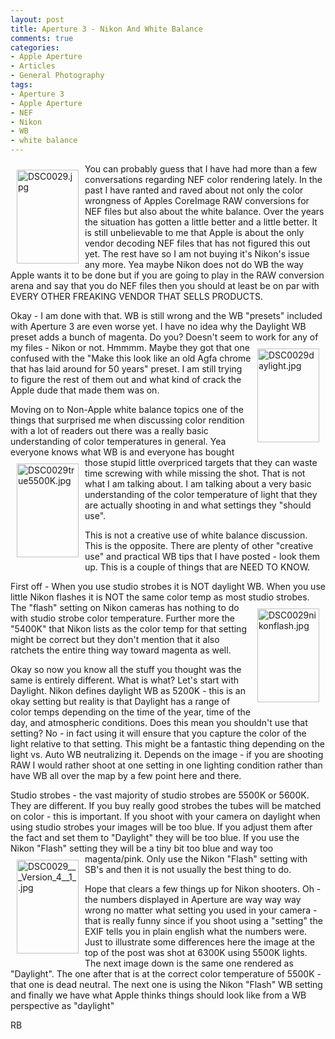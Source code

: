 ```yaml
---
layout: post
title: Aperture 3 - Nikon And White Balance
comments: true
categories:
- Apple Aperture
- Articles
- General Photography
tags:
- Aperture 3
- Apple Aperture
- NEF
- Nikon
- WB
- white balance
---
```

<a rel="lightbox" href="/wp-content/uploads/2010/02/DSC0029.jpg"><img title="DSC0029.jpg" src="/wp-content/uploads/2010/02/.thumbs/.DSC0029.jpg" border="0" alt="DSC0029.jpg" hspace="10" vspace="10" width="99" height="150" align="left" /></a>You can probably guess that I have had more than a few conversations regarding NEF color rendering lately. In the past I have ranted and raved about not only the color wrongness of Apples CoreImage RAW conversions for NEF files but also about the white balance. Over the years the situation has gotten a little better and a little better. It is still unbelievable to me that Apple is about the only vendor decoding NEF files that has not figured this out yet. The rest have so I am not buying it's Nikon's issue any more. Yea maybe Nikon does not do WB the way Apple wants it to be done but if you are going to play in the RAW conversion arena and say that you do NEF files then you should at least be on par with EVERY OTHER FREAKING VENDOR THAT SELLS PRODUCTS.

Okay - I am done with that. WB is still wrong and the WB "presets" included with Aperture 3 are even worse yet. I have no idea why the Daylight WB preset adds a bunch of magenta. Do you? Doesn't seem to work for any of my files - Nikon or not. Hmmmm. Maybe they got<a rel="lightbox" href="/wp-content/uploads/2010/02/DSC0029daylight.jpg"><img title="DSC0029daylight.jpg" src="/wp-content/uploads/2010/02/.thumbs/.DSC0029daylight.jpg" border="0" alt="DSC0029daylight.jpg" hspace="10" vspace="10" width="99" height="150" align="right" /></a> that one confused with the "Make this look like an old Agfa chrome that has laid around for 50 years" preset. I am still trying to figure the rest of them out and what kind of crack the Apple dude that made them was on.

Moving on to Non-Apple white balance topics one of the things that surprised me when discussing color rendition with a lot of readers out there was a really basic understanding of color temperatures in general. Yea everyone knows what WB is and everyone has bought those stupid <a rel="lightbox" href="/wp-content/uploads/2010/02/DSC0029true5500K.jpg"><img title="DSC0029true5500K.jpg" src="/wp-content/uploads/2010/02/.thumbs/.DSC0029true5500K.jpg" border="0" alt="DSC0029true5500K.jpg" hspace="10" vspace="10" width="99" height="150" align="left" /></a>little overpriced targets that they can waste time screwing with while missing the shot. That is not what I am talking about. I am talking about a very basic understanding of the color temperature of light that they are actually shooting in and what settings they "should use".

This is not a creative use of white balance discussion. This is the opposite. There are plenty of other "creative use" and practical WB tips that I have posted - look them up. This is a couple of things that are NEED TO KNOW.

First off - When you use studio strobes it is NOT daylight WB. When you use little Nikon flashes it is NOT the same color temp as most studio strobes. The "flash" setting on Nikon<a rel="lightbox" href="/wp-content/uploads/2010/02/DSC0029nikonflash.jpg"><img title="DSC0029nikonflash.jpg" src="/wp-content/uploads/2010/02/.thumbs/.DSC0029nikonflash.jpg" border="0" alt="DSC0029nikonflash.jpg" hspace="10" vspace="10" width="99" height="150" align="right" /></a> cameras has nothing to do with studio strobe color temperature. Further more the "5400K" that Nikon lists as the color temp for that setting might be correct but they don't mention that it also ratchets the entire thing way toward magenta as well.

Okay so now you know all the stuff you thought was the same is entirely different. What is what? Let's start with Daylight. Nikon defines daylight WB as 5200K - this is an okay setting but reality is that Daylight has a range of color temps depending on the time of the year, time of the day, and atmospheric conditions. Does this mean you shouldn't use that setting? No - in fact using it will ensure that you capture the color of the light relative to that setting. This might be a fantastic thing depending on the light vs. Auto WB neutralizing it. Depends on the image - if you are shooting RAW I would rather shoot at one setting in one lighting condition rather than have WB all over the map by a few point here and there.

Studio strobes - the vast majority of studio strobes are 5500K or 5600K. They are different. If you buy really good strobes the tubes will be matched on color - this is important. If you shoot with your camera on daylight when using studio strobes your images will be too blue. If you adjust them after the fact and set them to "Daylight" they will be too blue. If you use the Nikon "Flash" setting they will be a tiny bit too blue and way too magenta/pink. Only use the <a rel="lightbox" href="/wp-content/uploads/2010/02/DSC0029___Version_4__1_.jpg"><img title="DSC0029___Version_4__1_.jpg" src="/wp-content/uploads/2010/02/.thumbs/.DSC0029___Version_4__1_.jpg" border="0" alt="DSC0029___Version_4__1_.jpg" hspace="10" vspace="10" width="99" height="150" align="left" /></a>Nikon "Flash" setting with SB's and then it is not usually the best thing to do.

Hope that clears a few things up for Nikon shooters. Oh - the numbers displayed in Aperture are way way way wrong no matter what setting you used in your camera - that is really funny since if you shoot using a "setting" the EXIF tells you in plain english what the numbers were. Just to illustrate some differences here the image at the top of the post was shot at 6300K using 5500K lights. The next image down is the same one rendered as "Daylight". The one after that is at the correct color temperature of 5500K - that one is dead neutral. The next one is using the Nikon "Flash" WB setting and finally we have what Apple thinks things should look like from a WB perspective as "daylight"

RB